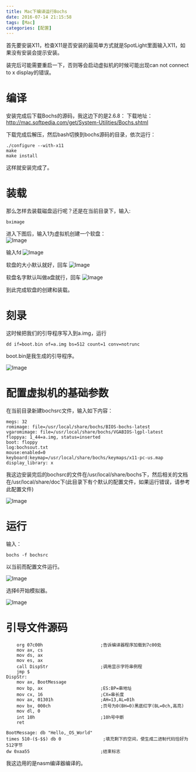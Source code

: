 ```yaml
---
title: Mac下编译运行Bochs
date: 2016-07-14 21:15:58
tags: [Mac]
categories: [配置]
---
```

首先要安装X11，检查X11是否安装的最简单方式就是SpotLight里面输入X11，如果没有安装会提示安装。

装完后可能需要重启一下，否则等会启动虚拟机的时候可能出现can not connect to x display的错误。
<!-- more -->

# 编译

安装完成后下载Bochs的源码，我这边下的是2.6.8：
下载地址：http://mac.softpedia.com/get/System-Utilities/Bochs.shtml

下载完成后解压，然后bash切换到bochs源码的目录，依次运行：

    ./configure --with-x11
    make
    make install

这样就安装完成了。

# 装载
那么怎样去装载磁盘运行呢？还是在当前目录下，输入:

    bximage

进入下图后，输入1为虚拟机创建一个软盘：  
![Image](https://raw.githubusercontent.com/tianjyan/tianjyan.github.io/master/images/2016-07-14-bochs-01.png)  

输入fd
![Image](https://raw.githubusercontent.com/tianjyan/tianjyan.github.io/master/images/2016-07-14-bochs-02.png)  

软盘的大小默认就好，回车
![Image](https://raw.githubusercontent.com/tianjyan/tianjyan.github.io/master/images/2016-07-14-bochs-03.png)  

软盘名字默认叫做a盘就行，回车
![Image](https://raw.githubusercontent.com/tianjyan/tianjyan.github.io/master/images/2016-07-14-bochs-04.png)  

到此完成软盘的创建和装载。

# 刻录
这时候把我们的引导程序写入到a.img，运行

    dd if=boot.bin of=a.img bs=512 count=1 conv=notrunc

boot.bin是我生成的引导程序。

![Image](https://raw.githubusercontent.com/tianjyan/tianjyan.github.io/master/images/2016-07-14-bochs-05.png)  

# 配置虚拟机的基础参数
在当前目录新建bochsrc文件，输入如下内容：

    megs: 32
    romimage: file=/usr/local/share/bochs/BIOS-bochs-latest
    vgaromimage: file=/usr/local/share/bochs/VGABIOS-lgpl-latest
    floppya: 1_44=a.img, status=inserted
    boot: floppy
    log:bochsout.txt
    mouse:enabled=0
    keyboard:keymap=/usr/local/share/bochs/keymaps/x11-pc-us.map
    display_library: x

我这边安装完后的bochsrc的文件在/usr/local/share/bochs下，然后相关的文档在/usr/local/share/doc下(此目录下有个默认的配置文件，如果运行错误，请参考此配置文件)

![Image](https://raw.githubusercontent.com/tianjyan/tianjyan.github.io/master/images/2016-07-14-bochs-06.png)  

# 运行
输入：

    bochs -f bochsrc

以当前而配置文件运行。

![Image](https://raw.githubusercontent.com/tianjyan/tianjyan.github.io/master/images/2016-07-14-bochs-07.png)  

选择6开始模拟器。

![Image](https://raw.githubusercontent.com/tianjyan/tianjyan.github.io/master/images/2016-07-14-bochs-08.png)  

# 引导文件源码

        org 07c00h                      ;告诉编译器程序加载到7c00处
        mov ax, cs                      
        mov ds, ax
        mov es, ax
        call DispStr                    ;调用显示字符串例程
        jmp $
    DispStr:
        mov ax, BootMessage
        mov bp, ax                      ;ES:BP=串地址
        mov cx, 16                      ;CX=串长度
        mov ax, 01301h                  ;AH=13,AL=01h
        mov bx, 000ch                   ;页号为0(BH=0)黑底红字(BL=0ch,高亮)
        mov dl, 0
        int 10h                         ;10h号中断
        ret

    BootMessage: db "Hello,_OS_World"
    times 510-($-$$) db 0                ;填充剩下的空间，使生成二进制代码恰好为512字节
    dw 0xaa55                           ;结束标志

我这边用的是nasm编译器编译的。

